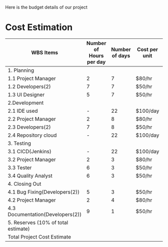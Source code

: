 Here is the budget details of our project


# Cost Estimation

| WBS Items | Number of Hours per day | Number of days | Cost per unit | Total Cost |
|-----|------|-------|--------|---------|
|1. Planning | | | | $7770 |
|1.1 Project Manager | 2 | 7 | $80/hr | $1120 |
|1.2 Developers(2) | 7 | 7 | $50/hr | $4900 |
|1.3 UI Designer | 5 | 7 | $50/hr | $1750 |
|2.Development | | | | $11280 |
|2.1 IDE used | - | 22 | $100/day | $2200 |
|2.2 Project Manager | 2 | 8 | $80/hr | $1280 |
|2.3 Developers(2) | 7 | 8 | $50/hr | $5600 |
|2.4 Repository cloud | - | 22 | $100/day | $2200 |
|3. Testing | | | | $4480 |
|3.1 CICD(Jenkins) | - | 22 | $100/day | $2200 |
|3.2 Project Manager | 2 | 3 | $80/hr | $480 |
|3.3 Tester | 6 | 3 | $50/hr | $900 |
|3.4 Quality Analyst | 6 | 3 | $50/hr | $900 |
|4. Closing Out | | | | $3040 |
|4.1 Bug Fixing(Developers(2)) | 5 | 3 | $50/hr | $1500 |
|4.2 Project Manager | 2 | 4 | $80/hr | $640 |
|4.3 Documentation(Developers(2)) | 9 | 1 | $50/hr | $900 |
|5. Reserves (10% of total estimate) | | | | $2657 |
|Total Project Cost Estimate | | | | $29227 |










